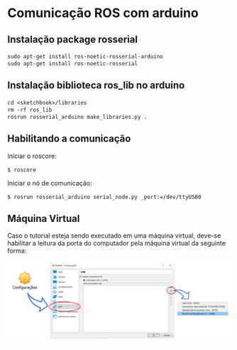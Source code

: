 # Comunicação ROS com arduino

## Instalação package rosserial

```SHELL
sudo apt-get install ros-noetic-rosserial-arduino
sudo apt-get install ros-noetic-rosserial
```
## Instalação biblioteca ros_lib no arduino

```SHELL
cd <sketchbook>/libraries
rm -rf ros_lib
rosrun rosserial_arduino make_libraries.py .
```

## Habilitando a comunicação

Iniciar o roscore:

```SHELL
$ roscore
```

Iniciar o nó de comunicação:

```SHELL
$ rosrun rosserial_arduino serial_node.py _port:=/dev/ttyUSB0
```

## Máquina Virtual

Caso o tutorial esteja sendo executado em uma máquina virtual, deve-se habilitar a leitura da porta do computador pela máquina virtual da seguinte forma:

![USB em máquina virtual](/ROSduino/img/ROSduino_MV.png "Habilitar USB na máquina virtual")
